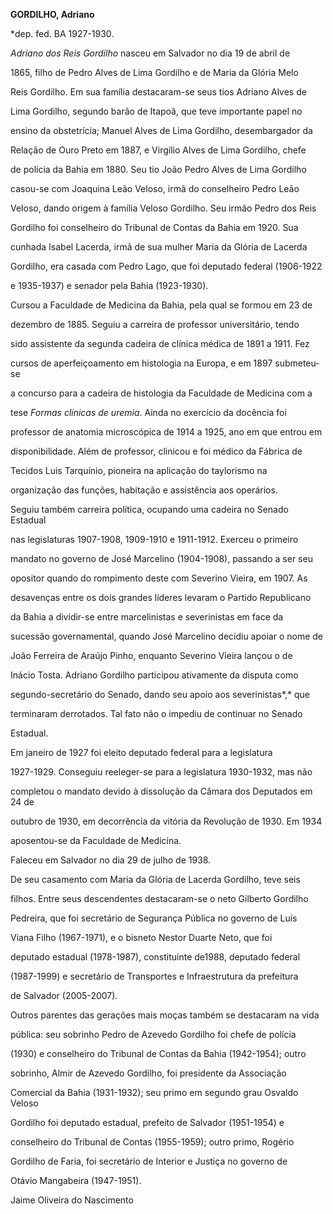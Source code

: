 **GORDILHO, Adriano**



\*dep. fed. BA 1927-1930.



*Adriano dos Reis Gordilho* nasceu em Salvador no dia 19 de abril de

1865, filho de Pedro Alves de Lima Gordilho e de Maria da Glória Melo

Reis Gordilho. Em sua família destacaram-se seus tios Adriano Alves de

Lima Gordilho, segundo barão de Itapoã, que teve importante papel no

ensino da obstetrícia; Manuel Alves de Lima Gordilho, desembargador da

Relação de Ouro Preto em 1887, e Virgílio Alves de Lima Gordilho, chefe

de polícia da Bahia em 1880. Seu tio João Pedro Alves de Lima Gordilho

casou-se com Joaquina Leão Veloso, irmã do conselheiro Pedro Leão

Veloso, dando origem à família Veloso Gordilho. Seu irmão Pedro dos Reis

Gordilho foi conselheiro do Tribunal de Contas da Bahia em 1920. Sua

cunhada Isabel Lacerda, irmã de sua mulher Maria da Glória de Lacerda

Gordilho, era casada com Pedro Lago, que foi deputado federal (1906-1922

e 1935-1937) e senador pela Bahia (1923-1930).



Cursou a Faculdade de Medicina da Bahia, pela qual se formou em 23 de

dezembro de 1885. Seguiu a carreira de professor universitário, tendo

sido assistente da segunda cadeira de clínica médica de 1891 a 1911. Fez

cursos de aperfeiçoamento em histologia na Europa, e em 1897 submeteu-se

a concurso para a cadeira de histologia da Faculdade de Medicina com a

tese *Formas clínicas de uremia*. Ainda no exercício da docência foi

professor de anatomia microscópica de 1914 a 1925, ano em que entrou em

disponibilidade. Além de professor, clinicou e foi médico da Fábrica de

Tecidos Luis Tarquínio, pioneira na aplicação do taylorismo na

organização das funções, habitação e assistência aos operários.



Seguiu também carreira política, ocupando uma cadeira no Senado Estadual

nas legislaturas 1907-1908, 1909-1910 e 1911-1912. Exerceu o primeiro

mandato no governo de José Marcelino (1904-1908), passando a ser seu

opositor quando do rompimento deste com Severino Vieira, em 1907. As

desavenças entre os dois grandes líderes levaram o Partido Republicano

da Bahia a dividir-se entre marcelinistas e severinistas em face da

sucessão governamental, quando José Marcelino decidiu apoiar o nome de

João Ferreira de Araújo Pinho, enquanto Severino Vieira lançou o de

Inácio Tosta. Adriano Gordilho participou ativamente da disputa como

segundo-secretário do Senado, dando seu apoio aos severinistas*,* que

terminaram derrotados. Tal fato não o impediu de continuar no Senado

Estadual.



Em janeiro de 1927 foi eleito deputado federal para a legislatura

1927-1929. Conseguiu reeleger-se para a legislatura 1930-1932, mas não

completou o mandato devido à dissolução da Câmara dos Deputados em 24 de

outubro de 1930, em decorrência da vitória da Revolução de 1930. Em 1934

aposentou-se da Faculdade de Medicina.



Faleceu em Salvador no dia 29 de julho de 1938.



De seu casamento com Maria da Glória de Lacerda Gordilho, teve seis

filhos. Entre seus descendentes destacaram-se o neto Gilberto Gordilho

Pedreira, que foi secretário de Segurança Pública no governo de Luís

Viana Filho (1967-1971), e o bisneto Nestor Duarte Neto, que foi

deputado estadual (1978-1987), constituinte de1988, deputado federal

(1987-1999) e secretário de Transportes e Infraestrutura da prefeitura

de Salvador (2005-2007).



Outros parentes das gerações mais moças também se destacaram na vida

pública: seu sobrinho Pedro de Azevedo Gordilho foi chefe de polícia

(1930) e conselheiro do Tribunal de Contas da Bahia (1942-1954); outro

sobrinho, Almir de Azevedo Gordilho, foi presidente da Associação

Comercial da Bahia (1931-1932); seu primo em segundo grau Osvaldo Veloso

Gordilho foi deputado estadual, prefeito de Salvador (1951-1954) e

conselheiro do Tribunal de Contas (1955-1959); outro primo, Rogério

Gordilho de Faria, foi secretário de Interior e Justiça no governo de

Otávio Mangabeira (1947-1951).



Jaime Oliveira do Nascimento



